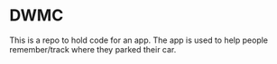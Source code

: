 # DWMC
This is a repo to hold code for an app. The app is used to help people remember/track where they parked their car.
